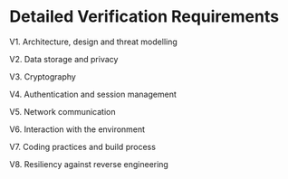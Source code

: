 # Detailed Verification Requirements

V1.        Architecture, design and threat modelling

V2.        Data storage and privacy

V3.        Cryptography

V4.        Authentication and session management

V5.        Network communication

V6.        Interaction with the environment

V7.        Coding practices and build process

V8.        Resiliency against reverse engineering

